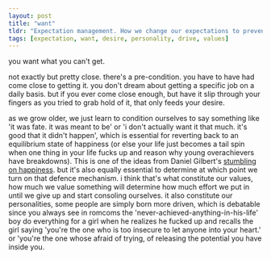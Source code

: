 ```yaml
---
layout: post
title: "want"
tldr: "Expectation management. How we change our expectations to prevent ourselves from insanity. And how the act of expectation management defines who we are as people"
tags: [expectation, want, desire, personality, drive, values]
---
```


you want what you can't get.

not exactly but pretty close. there's a pre-condition. you have to have had come close to getting it. you don't dream about getting a specific job on a daily basis. but if you ever come close enough, but have it slip through your fingers as you tried to grab hold of it, that only feeds your desire.

[happiness]: http://thismyonelife.wordpress.com/2011/06/14/two-books-on-the-subway/

as we grow older, we just learn to condition ourselves to say something like 'it was fate. it was meant to be' or 'i don't actually want it that much. it's good that it didn't happen', which is essential for reverting back to an equilibrium state of happiness (or else your life just becomes a tail spin when one thing in your life fucks up and reason why young overachievers have breakdowns). This is one of the ideas from Daniel Gilbert's [stumbling on happiness][happiness]. but it's also equally essential to determine at which point we turn on that defence mechanism. i think that's what constitute our values, how much we value something will determine how much effort we put in until we give up and start consoling ourselves. it also constitute our personalities, some people are simply born more driven, which is debatable since you always see in romcoms the 'never-achieved-anything-in-his-life' boy do everything for a girl when he realizes he fucked up and recalls the girl saying 'you're the one who is too insecure to let anyone into your heart.' or 'you're the one whose afraid of trying, of releasing the potential you have inside you. 


